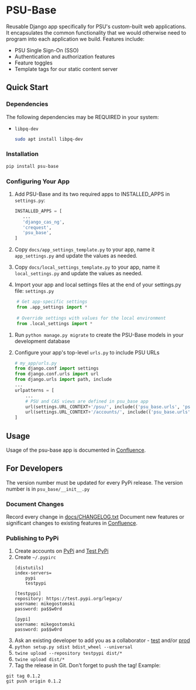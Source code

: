 # PSU-Base

Reusable Django app specifically for PSU's custom-built web applications.  
It encapsulates the common functionality that we would otherwise need to program into each application we build.
Features include:
-  PSU Single Sign-On (SSO)
-  Authentication and authorization features
-  Feature toggles
-  Template tags for our static content server

## Quick Start
### Dependencies
The following dependencies may be REQUIRED in your system:
- `libpq-dev`
    ```sh
    sudo apt install libpq-dev
    ```

### Installation
```sh
pip install psu-base
```

### Configuring Your App
1. Add PSU-Base and its two required apps to INSTALLED_APPS in `settings.py`:
    ```python
    INSTALLED_APPS = [
       ...
       'django_cas_ng',
       'crequest',
       'psu_base',
    ]
    ```

1. Copy `docs/app_settings_template.py` to your app, name it `app_settings.py` and 
update the values as needed.  

1. Copy `docs/local_settings_template.py` to your app, name it `local_settings.py` and 
update the values as needed.  

1. Import your app and local settings files at the end of your settings.py file:
`settings.py`
```python
    # Get app-specific settings
    from .app_settings import *
    
    # Override settings with values for the local environment
    from .local_settings import *
```

1. Run `python manage.py migrate` to create the PSU-Base models in your development database

1. <a name="configureyourapp4"></a>Configure your app's top-level `urls.py` to include PSU URLs
    ```python
    # my_app/urls.py
    from django.conf import settings
    from django.conf.urls import url
    from django.urls import path, include
    ...
    urlpatterns = [
        ...
        # PSU and CAS views are defined in psu_base app
        url(settings.URL_CONTEXT+'/psu/', include(('psu_base.urls', 'psu_base'), namespace='psu')),
        url(settings.URL_CONTEXT+'/accounts/', include(('psu_base.urls', 'psu_base'), namespace='cas')),
    ]
    ```

## Usage
Usage of the psu-base app is documented in 
[Confluence](https://portlandstate.atlassian.net/wiki/spaces/WDT/pages/713162905/Reusable+Django+Apps+The+Django+PSU+Plugin).

## For Developers
The version number must be updated for every PyPi release.
The version number is in `psu_base/__init__.py`

### Document Changes
Record every change in [docs/CHANGELOG.txt](docs/CHANGELOG.txt)
Document new features or significant changes to existing features in [Confluence](https://portlandstate.atlassian.net/wiki/spaces/WDT/pages/713162905/Reusable+Django+Apps+The+Django+PSU+Plugin).

### Publishing to PyPi
1. Create accounts on [PyPi](https://pypi.org/account/register/) and [Test PyPi](https://test.pypi.org/account/register/)
1. Create `~/.pypirc`
    ```
    [distutils]
    index-servers=
        pypi
        testpypi
    
    [testpypi]
    repository: https://test.pypi.org/legacy/
    username: mikegostomski
    password: pa$$w0rd
    
    [pypi]
    username: mikegostomski
    password: pa$$w0rd
    ```
1. Ask an existing developer to add you as a collaborator - [test](https://test.pypi.org/manage/project/psu-base/collaboration/) and/or [prod](https://pypi.org/manage/project/psu-base/collaboration/)
1. `python setup.py sdist bdist_wheel --universal`
1. `twine upload --repository testpypi dist/*`
1. `twine upload dist/*`
1. Tag the release in Git.  Don't forget to push the tag!
Example:
```shell script
git tag 0.1.2
git push origin 0.1.2 
```